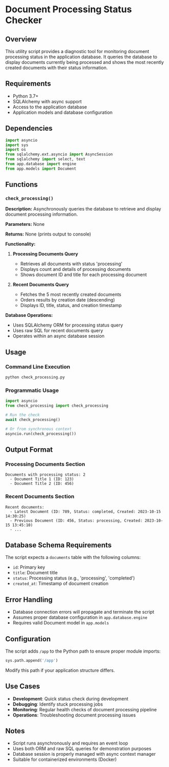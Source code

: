 <!--
This documentation was auto-generated by Claude on 2025-05-31T15-53-18.
Source file: ./check_processing.py
-->

# Document Processing Status Checker

## Overview

This utility script provides a diagnostic tool for monitoring document processing status in the application database. It queries the database to display documents currently being processed and shows the most recently created documents with their status information.

## Requirements

- Python 3.7+
- SQLAlchemy with async support
- Access to the application database
- Application models and database configuration

## Dependencies

```python
import asyncio
import sys
import os
from sqlalchemy.ext.asyncio import AsyncSession
from sqlalchemy import select, text
from app.database import engine
from app.models import Document
```

## Functions

### `check_processing()`

**Description:** Asynchronously queries the database to retrieve and display document processing information.

**Parameters:** None

**Returns:** None (prints output to console)

**Functionality:**

1. **Processing Documents Query**
   - Retrieves all documents with status 'processing'
   - Displays count and details of processing documents
   - Shows document ID and title for each processing document

2. **Recent Documents Query**
   - Fetches the 5 most recently created documents
   - Orders results by creation date (descending)
   - Displays ID, title, status, and creation timestamp

**Database Operations:**
- Uses SQLAlchemy ORM for processing status query
- Uses raw SQL for recent documents query
- Operates within an async database session

## Usage

### Command Line Execution

```bash
python check_processing.py
```

### Programmatic Usage

```python
import asyncio
from check_processing import check_processing

# Run the check
await check_processing()

# Or from synchronous context
asyncio.run(check_processing())
```

## Output Format

### Processing Documents Section
```
Documents with processing status: 2
  - Document Title 1 (ID: 123)
  - Document Title 2 (ID: 456)
```

### Recent Documents Section
```
Recent documents:
  - Latest Document (ID: 789, Status: completed, Created: 2023-10-15 14:30:25)
  - Previous Document (ID: 456, Status: processing, Created: 2023-10-15 13:45:10)
  - ...
```

## Database Schema Requirements

The script expects a `documents` table with the following columns:
- `id`: Primary key
- `title`: Document title
- `status`: Processing status (e.g., 'processing', 'completed')
- `created_at`: Timestamp of document creation

## Error Handling

- Database connection errors will propagate and terminate the script
- Assumes proper database configuration in `app.database.engine`
- Requires valid Document model in `app.models`

## Configuration

The script adds `/app` to the Python path to ensure proper module imports:

```python
sys.path.append('/app')
```

Modify this path if your application structure differs.

## Use Cases

- **Development**: Quick status check during development
- **Debugging**: Identify stuck processing jobs
- **Monitoring**: Regular health checks of document processing pipeline
- **Operations**: Troubleshooting document processing issues

## Notes

- Script runs asynchronously and requires an event loop
- Uses both ORM and raw SQL queries for demonstration purposes
- Database session is properly managed with async context manager
- Suitable for containerized environments (Docker)